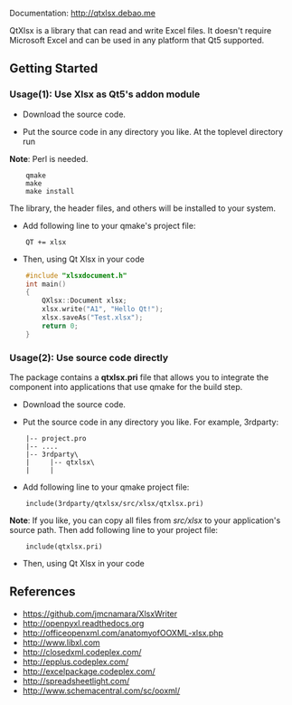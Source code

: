 Documentation: http://qtxlsx.debao.me

QtXlsx is a library that can read and write Excel files. It doesn't require Microsoft Excel and can be used in any platform that Qt5 supported.

## Getting Started

### Usage(1): Use Xlsx as Qt5's addon module

* Download the source code.

* Put the source code in any directory you like. At the toplevel directory run

**Note**: Perl is needed.

```
    qmake
    make
    make install
```

The library, the header files, and others will be installed to your system.

* Add following line to your qmake's project file:

```
    QT += xlsx
```

* Then, using Qt Xlsx in your code

```cpp
    #include "xlsxdocument.h"
    int main()
    {
        QXlsx::Document xlsx;
        xlsx.write("A1", "Hello Qt!");
        xlsx.saveAs("Test.xlsx");
        return 0;
    }
```

### Usage(2): Use source code directly

The package contains a **qtxlsx.pri** file that allows you to integrate the component into applications that use qmake for the build step.

* Download the source code.

* Put the source code in any directory you like. For example, 3rdparty:

```
    |-- project.pro
    |-- ....
    |-- 3rdparty\
    |     |-- qtxlsx\
    |     |
```

* Add following line to your qmake project file:

```
    include(3rdparty/qtxlsx/src/xlsx/qtxlsx.pri)
```

**Note**: If you like, you can copy all files from *src/xlsx* to your application's source path. Then add following line to your project file:

```
    include(qtxlsx.pri)
```

* Then, using Qt Xlsx in your code

## References

* https://github.com/jmcnamara/XlsxWriter
* http://openpyxl.readthedocs.org
* http://officeopenxml.com/anatomyofOOXML-xlsx.php
* http://www.libxl.com
* http://closedxml.codeplex.com/
* http://epplus.codeplex.com/
* http://excelpackage.codeplex.com/
* http://spreadsheetlight.com/
* http://www.schemacentral.com/sc/ooxml/
